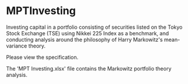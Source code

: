 # MPTInvesting
Investing capital in a portfolio consisting of securities listed on the Tokyo Stock Exchange (TSE) using Nikkei 225 Index as a benchmark, and conducting analysis around the philosophy of Harry Markowitz's mean-variance theory.

Please view the specification.

The 'MPT Investing.xlsx' file contains the Markowitz portfolio theory analysis.
